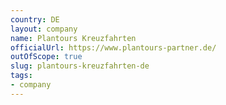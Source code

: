```yaml
---
country: DE
layout: company
name: Plantours Kreuzfahrten
officialUrl: https://www.plantours-partner.de/
outOfScope: true
slug: plantours-kreuzfahrten-de
tags:
- company
---
```

